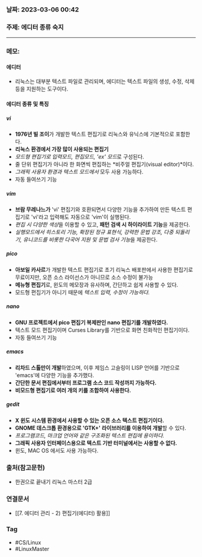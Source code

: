 ### 날짜: 2023-03-06 00:42

### 주제: 에디터 종류 숙지  
---
### 메모:
#### 에디터
- 리눅스는 대부분 텍스트 파일로 관리되며, 에디터는 텍스트 파일의 생성, 수정, 삭제 등을 지원하는 도구이다. 
#### 에디터 종류 및 특징
##### vi
- **1976년 빌 조이**가 개발한 텍스트 편집기로 리눅스와 유닉스에 기본적으로 포함한다.
- **리눅스 환경에서 가장 많이 사용되는 편집기** 
- *모드형 편집기로 입력모드, 편집모드, 'ex' 모드*로 구성된다. 
- 줄 단위 편집기가 아니라 한 화면씩 편집하는 *비주얼 편집기(visual editor)*이다. 
- *그래픽 사용자 환경과 텍스트 모드에서* 모두 사용 가능하다.
- 자동 들여쓰기 기능
##### vim
- **브람 무레나느가** 'vi' 편집기와 호환되면서 다양한 기능을 추가하여 만든 텍스트 편집기로 'vi'라고 입력해도 자동으로 'vim'이 실행된다. 
- *편집 시 다양한 색상*을 이용할 수 있고, **패턴 검색 시 하이라이트 기능**을 제공한다. 
- *실행모드에서 히스토리 기능, 확장된 정규 표현식, 강력한 문법 강조, 다중 되돌리기, 유니코드를 비롯한 다국어 지원 및 문법 검사 기능*을 제공한다.
##### pico
- **아보일 카사르**가 개발한 텍스트 편집기로 초기 리눅스 배포판에서 사용한 편집기로 무료이지만, 오픈 소스 라이선스가 아니므로 소스 수정이 불가능 
- **메뉴형 편집기**로, 윈도의 메모장과 유사하며, 간단하고 쉽게 사용할 수 있다. 
- 모드형 편집기가 아니기 때문에 *텍스트 입력, 수정이 가능하다.* 
##### nano
- **GNU 프로젝트에서 pico 편집기 복제판인 nano 편집기를 개발하였다.** 
- 텍스트 모드 편집기이며 Curses Library를 기반으로 화면 친화적인 편집기이다. 
- 자동 들여쓰기 기능 
##### emacs
- **리차드 스톨만이 개발**하였으며, 이후 제임스 고슬링이 LISP 언어를 기반으로 'emacs'에 다양한 기능을 추가했다. 
- **간단한 문서 편집에서부터 프로그램 소스 코드 작성까지 가능하다.** 
- **비모드형 편집기로 여러 개의 키를 조합하여 사용한다.**
##### gedit 
- **X 윈도 시스템 환경에서 사용할 수 있는 오픈 소스 텍스트 편집기이다.** 
- **GNOME 데스크톱 환경용으로 'GTK+' 라이브러리를 이용하여 개발**할 수 있다. 
- *프로그램코드, 마크업 언어와 같은 구조화된 텍스트 편집에 용이하다.* 
- **그래픽 사용자 인터페이스용으로 텍스트 기반 터미널에서는 사용할 수 없다.** 
- 윈도, MAC OS 에서도 사용 가능하다. 

### 출처(참고문헌) 
- 한권으로 끝내기 리눅스 마스터 2급

### 연결문서 
- [[7. 에디터 관리 - 2) 편집기(에디터) 활용]]

### Tag
- #CS/Linux 
- #LinuxMaster 